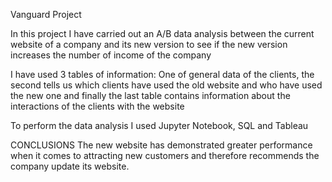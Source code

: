 Vanguard Project

In this project I have carried out an A/B data analysis between the current website of a company and its new version to see if the new version increases the number of income of the company

I have used 3 tables of information: One of general data of the clients, the second tells us which clients have used the old website and who have used the new one and finally the last table contains information about the interactions of the clients with the website

To perform the data analysis I used Jupyter Notebook, SQL and Tableau

CONCLUSIONS
The new website has demonstrated greater performance when it comes to attracting new customers and therefore recommends the company update its website.

